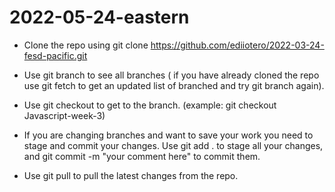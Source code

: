 # 2022-05-24-eastern

- Clone the repo using git clone https://github.com/ediiotero/2022-03-24-fesd-pacific.git

- Use git branch to see all branches ( if you have already cloned the repo use git fetch to get an updated list of branched and try git branch again).

- Use git checkout <branch name> to get to the branch. (example: git checkout Javascript-week-3)

- If you are changing branches and want to save your work you need to stage and commit your changes. Use git add . to stage all your changes, and git commit -m "your comment here" to commit them.

- Use git pull to pull the latest changes from the repo.